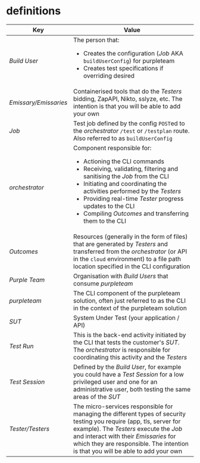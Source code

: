 # definitions

| Key                 | Value   
|---------------------|---------
| _Build&nbsp;User_   | The person that: <ul><li>Creates the configuration (_Job_ AKA `buildUserConfig`) for purpleteam</li><li>Creates test specifications if overriding desired</li></ul> 
| _Emissary/Emissaries_ | Containerised tools that do the _Testers_ bidding, ZapAPI, Nikto, sslyze, etc. The intention is that you will be able to add your own
| _Job_               | Test job defined by the config `POST`ed to the _orchestrator_ `/test` or `/testplan` route. Also referred to as `buildUserConfig`
| _orchestrator_      | Component responsible for:<ul><li>Actioning the CLI commands</li><li>Receiving, validating, filtering and sanitising the _Job_ from the CLI</li><li>Initiating and coordinating the activities performed by the _Testers_</li><li>Providing real-time _Tester_ progress updates to the CLI</li><li>Compiling _Outcomes_ and transferring them to the CLI</li></ul>
| _Outcomes_          | Resources (generally in the form of files) that are generated by _Testers_ and transferred from the _orchestrator_ (or API in the `cloud` environment) to a file path location specified in the CLI configuration
| _Purple&nbsp;Team_  | Organisation with _Build Users_ that consume _purpleteam_ 
| _purpleteam_        | The CLI component of the purpleteam solution, often just referred to as the CLI in the context of the purpleteam solution
| _SUT_               | System Under Test (your application / API) 
| _Test&nbsp;Run_     | This is the back-end activity initiated by the CLI that tests the customer's _SUT_. The _orchestrator_ is responsible for coordinating this activity and the _Testers_
| _Test&nbsp;Session_ | Defined by the _Build User_, for example you could have a _Test Session_ for a low privileged user and one for an administrative user, both testing the same areas of the _SUT_ 
| _Tester/Testers_    | The micro-services responsible for managing the different types of security testing you require (app, tls, server for example). The _Testers_ execute the _Job_ and interact with their _Emissaries_ for which they are responsible. The intention is that you will be able to add your own

